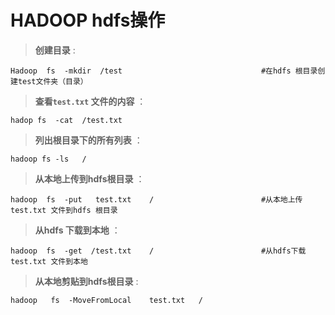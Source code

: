 # HADOOP hdfs操作

> **创建目录**  :

````shell
Hadoop  fs  -mkdir  /test								#在hdfs 根目录创建test文件夹（目录）
````



> **查看`test.txt`  文件的内容**  ：

````shell
hadop fs  -cat  /test.txt
````



> **列出根目录下的所有列表**   ：

````shell
hadoop fs -ls   /
````



> **从本地上传到hdfs根目录**  ：

````shell
hadoop  fs  -put   test.txt    /						#从本地上传test.txt 文件到hdfs 根目录
````



> **从hdfs 下载到本地**  ：

```shell
hadoop  fs  -get  /test.txt    /						#从hdfs下载test.txt 文件到本地
```



> **从本地剪贴到hdfs根目录**  :

```sehll
hadoop   fs  -MoveFromLocal    test.txt   /   
```

